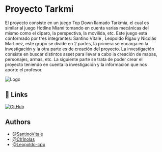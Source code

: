 
# Proyecto Tarkmi
El proyecto consiste en un juego Top Down llamado Tarkmia, el cual es similar al juego Hotline Miami tomando en cuenta varias mecánicas del mismo como el diparo, la perspectiva, la movilida, etc. Este juego está conformado por tres integrantes: Santino Vitale , Leopoldo Rigau y Nicolás Martinez, este grupo se divide en 2 partes, la primera se encarga en la investigación y la otra parte es de creación del proyecto.
La investigación consiste en buscar distintos asset para llevar a cabo la creación de mapas, personajes, armas, etc. La siguiente parte se trata de poder crear el proyecto teniendo en cuenta la investigación y la información que nos aporte el profesor.





![Logo](https://github.com/Ch1nolas/Tarkmia/blob/main/fotos/pantalladecargaTarkmia.gif?raw=true)


## 🔗 Links
[![GitHub](https://mail.google.com/mail/u/0?ui=2&ik=ea25baebe5&attid=0.1&permmsgid=msg-a:r-6637142369346257164&th=1882f804af3301ee&view=fimg&fur=ip&sz=s0-l75-ft&attbid=ANGjdJ_wLVR0izt6722Fe8tB3SEK3MuAeYYYFWWUflcxgezloc_HkxNu4oy0R95ps0mE3RWEZuw_U2e6u-eT90f5XZ3_JSQyisiIeiiD8kFs9gz84xGbN-L2I5I6ATA&disp=emb&realattid=ii_lhtami1e0})](https://github.com/Ch1nolas/Tarkmia)





## Authors

- [@SantinoVitale](https://github.com/SantinoVitale)
- [@Ch1nolas](https://github.com/Ch1nolas)
- [@Leopoldo-cpu](https://github.com/leopoldo-cpu)

